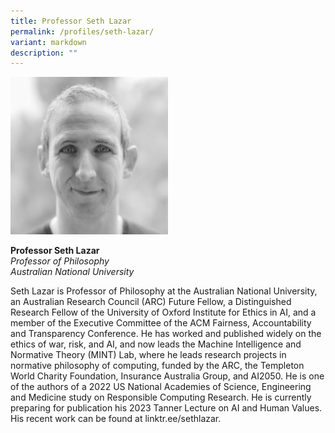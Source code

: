 ```yaml
---
title: Professor Seth Lazar
permalink: /profiles/seth-lazar/
variant: markdown
description: ""
---
```

<div style="width:50%"><img src="/images/People/seth_lazar.jpeg" alt="Professor Seth Lazar"></div>

**Professor Seth Lazar**<br>*Professor of Philosophy*<br>*Australian National University*<br>

Seth Lazar is Professor of Philosophy at the Australian National University, an Australian Research Council (ARC) Future Fellow, a Distinguished Research Fellow of the University of Oxford Institute for Ethics in AI, and a member of the Executive Committee of the ACM Fairness, Accountability and Transparency Conference. He has worked and published widely on the ethics of war, risk, and AI, and now leads the Machine Intelligence and Normative Theory (MINT) Lab, where he leads research projects in normative philosophy of computing, funded by the ARC, the Templeton World Charity Foundation, Insurance Australia Group, and AI2050. He is one of the authors of a 2022 US National Academies of Science, Engineering and Medicine study on Responsible Computing Research. He is currently preparing for publication his 2023 Tanner Lecture on AI and Human Values. His recent work can be found at linktr.ee/sethlazar.